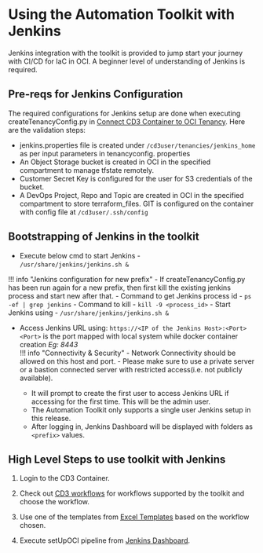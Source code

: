 # Using the Automation Toolkit with Jenkins

Jenkins integration with the toolkit is provided to jump start your journey with CI/CD for IaC in OCI. A beginner level of understanding of Jenkins is required.

## **Pre-reqs for Jenkins Configuration**

The required configurations for Jenkins setup are done when executing createTenancyConfig.py in <a href="../connect-container-to-oci-tenancy"><u>Connect CD3 Container to OCI Tenancy</u></a>. Here are the validation steps:

  - jenkins.properties file is created under ```/cd3user/tenancies/jenkins_home```  as per input parameters in tenancyconfig.  properties<br>
  - An Object Storage bucket is created in OCI in the specified compartment to manage tfstate remotely. <br>
  -  Customer Secret Key is configured for the user for S3 credentials of the bucket. <br>
  -  A DevOps Project, Repo and Topic are created in OCI in the specified compartment to store terraform_files. GIT is configured on the container with config file at ```/cd3user/.ssh/config``` <br>


## **Bootstrapping of Jenkins in the toolkit**

* Execute below cmd to start Jenkins - <br>
```/usr/share/jenkins/jenkins.sh &```

!!! info "Jenkins configuration for new prefix"
      - If createTenancyConfig.py has been run again for a new prefix, then first kill the existing jenkins process and start new after that.
      - Command to get Jenkins process id -  ```ps -ef | grep jenkins```
      - Command to kill - ```kill -9 <process_id>```
      - Start Jenkins using - ```/usr/share/jenkins/jenkins.sh &```
	


* Access Jenkins URL using: ```https://<IP of the Jenkins Host>:<Port>``` <br>
  ```<Port>``` is the port mapped with local system while docker container creation _Eg: 8443_
  <br>
!!! info "Connectivity & Security"
      -  Network Connectivity should be allowed on this host and port.
      -  Please make sure to use a private server or a bastion connected server with restricted access(i.e. not publicly available).

  - It will prompt to create the first user to access Jenkins URL if accessing for the first time. This will be the admin user.
  - The Automation Toolkit only supports a single user Jenkins setup in this release.
  - After logging in, Jenkins Dashboard will be displayed with folders as ```<prefix>``` values.

## **High Level Steps to use toolkit with Jenkins**

1. Login to the CD3 Container.

2. Check out <a href="../cd3workflows"><u>CD3 workflows</u></a> for workflows supported by the toolkit and choose the workflow.

3. Use one of the templates from <a href="../excel-templates"><u>Excel Templates</u></a> based on the workflow chosen.
4. Execute setUpOCI pipeline from <a href="../jenkinsintro"><u>Jenkins Dashboard</u></a>.

